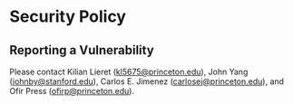 # Security Policy

## Reporting a Vulnerability

Please contact Kilian Lieret (kl5675@princeton.edu), John Yang (johnby@stanford.edu), Carlos E. Jimenez (carlosej@princeton.edu), and Ofir Press (ofirp@princeton.edu).
